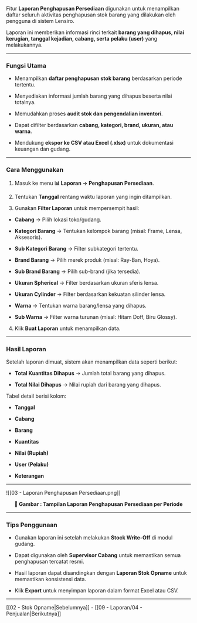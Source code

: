 Fitur **Laporan Penghapusan Persediaan** digunakan untuk menampilkan daftar seluruh aktivitas penghapusan stok barang yang dilakukan oleh pengguna di sistem Lensiro.

Laporan ini memberikan informasi rinci terkait **barang yang dihapus, nilai kerugian, tanggal kejadian, cabang, serta pelaku (user)** yang melakukannya.

  

---

  

###  Fungsi Utama

- Menampilkan **daftar penghapusan stok barang** berdasarkan periode tertentu.

- Menyediakan informasi jumlah barang yang dihapus beserta nilai totalnya.

- Memudahkan proses **audit stok dan pengendalian inventori**.

- Dapat difilter berdasarkan **cabang, kategori, brand, ukuran, atau warna**.

- Mendukung **ekspor ke CSV atau Excel (.xlsx)** untuk dokumentasi keuangan dan gudang.

  

---

  

###  Cara Menggunakan

1. Masuk ke menu **📊 Laporan → Penghapusan Persediaan**.

2. Tentukan **Tanggal** rentang waktu laporan yang ingin ditampilkan.

3. Gunakan **Filter Laporan** untuk mempersempit hasil:

- **Cabang** → Pilih lokasi toko/gudang.

- **Kategori Barang** → Tentukan kelompok barang (misal: Frame, Lensa, Aksesoris).

- **Sub Kategori Barang** → Filter subkategori tertentu.

- **Brand Barang** → Pilih merek produk (misal: Ray-Ban, Hoya).

- **Sub Brand Barang** → Pilih sub-brand (jika tersedia).

- **Ukuran Spherical** → Filter berdasarkan ukuran sferis lensa.

- **Ukuran Cylinder** → Filter berdasarkan kekuatan silinder lensa.

- **Warna** → Tentukan warna barang/lensa yang dihapus.

- **Sub Warna** → Filter warna turunan (misal: Hitam Doff, Biru Glossy).

4. Klik **Buat Laporan** untuk menampilkan data.

  

---

  

###  Hasil Laporan

Setelah laporan dimuat, sistem akan menampilkan data seperti berikut:

- **Total Kuantitas Dihapus** → Jumlah total barang yang dihapus.

- **Total Nilai Dihapus** → Nilai rupiah dari barang yang dihapus.

  

Tabel detail berisi kolom:

- **Tanggal**

- **Cabang**

- **Barang**

- **Kuantitas**

- **Nilai (Rupiah)**

- **User (Pelaku)**

- **Keterangan**

  

---

  

![[03 - Laporan Penghapusan Persediaan.png]]

<p align="center"><b>📸 Gambar : Tampilan Laporan Penghapusan Persediaan per Periode</b></p>

  

---

  

###  Tips Penggunaan

- Gunakan laporan ini setelah melakukan **Stock Write-Off** di modul gudang.

- Dapat digunakan oleh **Supervisor Cabang** untuk memastikan semua penghapusan tercatat resmi.

- Hasil laporan dapat disandingkan dengan **Laporan Stok Opname** untuk memastikan konsistensi data.

- Klik **Export** untuk menyimpan laporan dalam format Excel atau CSV.

  
  
  
  
  
  
  

---
 [[02 - Stok Opname|Sebelumnya]] - [[09 - Laporan/04 - Penjualan|Berikutnya]] 
